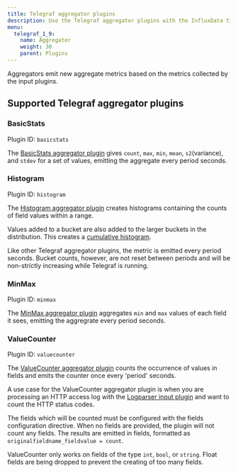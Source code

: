 ```yaml
---
title: Telegraf aggregator plugins
description: Use the Telegraf aggregator plugins with the InfluxData time series platfrom to create aggregate metrics (for example, mean, min, max, quantiles, etc.) collected by the input plugins. Aggregator plugins support basic statistics, histograms, and min/max values.
menu:
  telegraf_1_9:
    name: Aggregator
    weight: 30
    parent: Plugins
---
```


Aggregators emit new aggregate metrics based on the metrics collected by the input plugins.


## Supported Telegraf aggregator plugins


### BasicStats

Plugin ID: `basicstats`

The [BasicStats aggregator plugin](https://github.com/influxdata/telegraf/blob/release-1.9/plugins/aggregators/basicstats/README.md) gives `count`, `max`, `min`, `mean`, `s2`(variance), and `stdev` for a set of values, emitting the aggregate every period seconds.

### Histogram

Plugin ID: `histogram`

The [Histogram aggregator plugin](https://github.com/influxdata/telegraf/blob/release-1.9/plugins/aggregators/histogram/README.md) creates histograms containing the counts of field values within a range.

Values added to a bucket are also added to the larger buckets in the distribution. This creates a [cumulative histogram](https://upload.wikimedia.org/wikipedia/commons/5/53/Cumulative_vs_normal_histogram.svg).

Like other Telegraf aggregator plugins, the metric is emitted every period seconds. Bucket counts, however, are not reset between periods and will be non-strictly increasing while Telegraf is running.

### MinMax

Plugin ID: `minmax`

The [MinMax aggregator plugin](https://github.com/influxdata/telegraf/blob/release-1.9/plugins/aggregators/minmax/README.md) aggregates `min` and `max` values of each field it sees, emitting the aggregrate every period seconds.

### ValueCounter

Plugin ID: `valuecounter`

The [ValueCounter aggregator plugin](https://github.com/influxdata/telegraf/blob/release-1.9/plugins/aggregators/valuecounter/README.md) counts the occurrence of values in fields and emits the counter once every 'period' seconds.

A use case for the ValueCounter aggregator plugin is when you are processing an HTTP access log with the [Logparser input plugin](/telegraf/v1.9/plugins/inputs/#logparser) and want to count the HTTP status codes.

The fields which will be counted must be configured with the fields configuration directive. When no fields are provided, the plugin will not count any fields.
The results are emitted in fields, formatted as `originalfieldname_fieldvalue = count`.

ValueCounter only works on fields of the type `int`, `bool`, or `string`. Float fields are being dropped to prevent the creating of too many fields.
